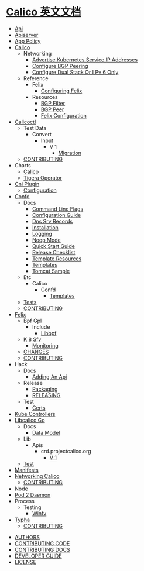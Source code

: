 # [Calico 英文文档](https://github.com/projectcalico/calico)

- [Api](api/README.md)
- [Apiserver](apiserver/README.md)
- [App Policy](app-policy/README.md)
- [Calico](calico/README.md)
  - Networking
    * [Advertise Kubernetes Service IP Addresses](calico/networking/advertise-service-ips.md)
    * [Configure BGP Peering](calico/networking/bgp.md)
    * [Configure Dual Stack Or I Pv 6 Only](calico/networking/ipv6.md)
  - Reference
    - Felix
      * [Configuring Felix](calico/reference/felix/configuration.md)
    - Resources
      * [BGP Filter](calico/reference/resources/bgpfilter.md)
      * [BGP Peer](calico/reference/resources/bgppeer.md)
      * [Felix Configuration](calico/reference/resources/felixconfig.md)
- [Calicoctl](calicoctl/README.md)
  - Test Data
    - Convert
      - Input
        - V 1
          - [Migration](calicoctl/test-data/convert/input/v1/migration/README.md)
  * [CONTRIBUTING](calicoctl/CONTRIBUTING.md)
- Charts
  - [Calico](charts/calico/README.md)
  - [Tigera Operator](charts/tigera-operator/README.md)
- [Cni Plugin](cni-plugin/README.md)
  * [Configuration](cni-plugin/configuration.md)
- [Confd](confd/README.md)
  - Docs
    * [Command Line Flags](confd/docs/command-line-flags.md)
    * [Configuration Guide](confd/docs/configuration-guide.md)
    * [Dns Srv Records](confd/docs/dns-srv-records.md)
    * [Installation](confd/docs/installation.md)
    * [Logging](confd/docs/logging.md)
    * [Noop Mode](confd/docs/noop-mode.md)
    * [Quick Start Guide](confd/docs/quick-start-guide.md)
    * [Release Checklist](confd/docs/release-checklist.md)
    * [Template Resources](confd/docs/template-resources.md)
    * [Templates](confd/docs/templates.md)
    * [Tomcat Sample](confd/docs/tomcat-sample.md)
  - Etc
    - Calico
      - Confd
        - [Templates](confd/etc/calico/confd/templates/README.md)
  - [Tests](confd/tests/README.md)
  * [CONTRIBUTING](confd/CONTRIBUTING.md)
- [Felix](felix/README.md)
  - Bpf Gpl
    - Include
      - [Libbpf](felix/bpf-gpl/include/libbpf/README.md)
  - [K 8 Sfv](felix/k8sfv/README.md)
    * [Monitoring](felix/k8sfv/monitoring.md)
  * [CHANGES](felix/CHANGES.md)
  * [CONTRIBUTING](felix/CONTRIBUTING.md)
- Hack
  - Docs
    * [Adding An Api](hack/docs/adding-an-api.md)
  - Release
    - [Packaging](hack/release/packaging/README.md)
    * [RELEASING](hack/release/RELEASING.md)
  - Test
    - [Certs](hack/test/certs/README.md)
- [Kube Controllers](kube-controllers/README.md)
- [Libcalico Go](libcalico-go/README.md)
  - Docs
    * [Data Model](libcalico-go/docs/data-model.md)
  - Lib
    - Apis
      - crd.projectcalico.org
        - [V 1](libcalico-go/lib/apis/crd.projectcalico.org/v1/README.md)
  - [Test](libcalico-go/test/README.md)
- [Manifests](manifests/README.md)
- [Networking Calico](networking-calico/README.md)
  * [CONTRIBUTING](networking-calico/CONTRIBUTING.md)
- [Node](node/README.md)
- [Pod 2 Daemon](pod2daemon/README.md)
- Process
  - Testing
    - [Winfv](process/testing/winfv/README.md)
- [Typha](typha/README.md)
  * [CONTRIBUTING](typha/CONTRIBUTING.md)
* [AUTHORS](AUTHORS.md)
* [CONTRIBUTING CODE](CONTRIBUTING_CODE.md)
* [CONTRIBUTING DOCS](CONTRIBUTING_DOCS.md)
* [DEVELOPER GUIDE](DEVELOPER_GUIDE.md)
* [LICENSE](LICENSE.md)
